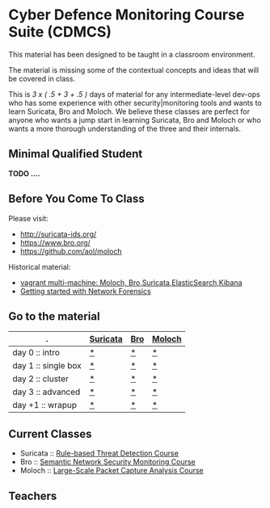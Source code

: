 # Cyber Defence Monitoring Course Suite (CDMCS)

This material has been designed to be taught in a classroom environment.

The material is missing some of the contextual concepts and ideas that will be covered in class.

This is *3 x ( .5 + 3 + .5 )* days of material for any intermediate-level dev-ops who has some experience with other security|monitoring tools and wants to learn Suricata, Bro and Moloch. We believe these classes are perfect for anyone who wants a jump start in learning Suricata, Bro and Moloch or who wants a more thorough understanding of the three and their internals.

## Minimal Qualified Student

**TODO ....**

## Before You Come To Class

Please visit:

 * http://suricata-ids.org/
 * https://www.bro.org/
 * https://github.com/aol/moloch

Historical material:
 * [vagrant multi-machine: Moloch, Bro,Suricata,ElasticSearch,Kibana](https://github.com/hillar/vagrant_moloch_bro_suricata)
 * [Getting started with
Network Forensics](http://slides.com/hillar/network-forensics#/)

## Go to the material

.| [Suricata](./suricata/README.md) | [Bro](./bro/README.md) | [Moloch](./moloch/README.md)  
--- | --- | --- | ---
day 0 :: intro| [*](./suricata/day_intro/README.md) | [*](./bro/day_intro/README.md) | [*](/moloch/README.md#day-0)
day 1  :: single box| [*](./suricata/day1/README.md) | [*](./bro/day1/README.md) | [*](/moloch/README.md#day-1--single-box)
day 2 :: cluster| [*](./suricata/day2/README.md) | [*](./bro/day2/README.md) | [*](/moloch/README.md#day-2--cluster)
day 3 :: advanced| [*](./suricata/day3/README.md)| [*](./bro/day3/README.md)| [*](/moloch/README.md#day-3--advanced-usage)
day +1 :: wrapup| [*](./suricata/day_last/README.md)| [*](./bro/day_last/README.md) | [*](./moloch/day_last/README.md)

## Current Classes

 * Suricata :: [Rule-based Threat Detection Course](https://ccdcoe.org/cyber-defence-monitoring-course-suite-module-1.html)
 * Bro :: [Semantic Network Security Monitoring Course](https://ccdcoe.org/cyber-defence-monitoring-course-suite-module-2.html)
 * Moloch :: [Large-Scale Packet Capture Analysis Course](https://ccdcoe.org/cyber-defence-monitoring-course-suite-module-3.html)

## Teachers
